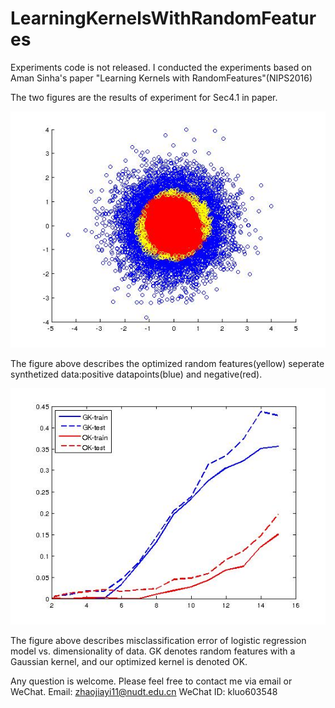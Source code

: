 # LearningKernelsWithRandomFeatures
Experiments code is not released. I conducted the experiments based on Aman Sinha's paper "Learning Kernels with RandomFeatures"(NIPS2016)

The two figures are the results of experiment for Sec4.1 in paper.


![](./4-1a.jpg)

The figure above describes the optimized random features(yellow) seperate synthetized data:positive datapoints(blue) and negative(red).

![](./4-1b.jpg)

The figure above describes misclassification error of logistic regression model vs. dimensionality of data. GK denotes random features with a Gaussian kernel, and our optimized kernel is denoted OK.

Any question is welcome. Please feel free to contact me via email or WeChat. Email: zhaojiayi11@nudt.edu.cn   WeChat ID: kluo603548
